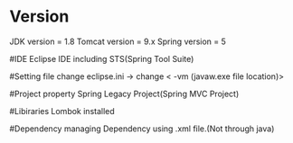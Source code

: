 # Version
JDK version = 1.8
Tomcat version = 9.x 
Spring version = 5

#IDE
Eclipse IDE including STS(Spring Tool Suite)

#Setting file change
eclipse.ini -> change
<
-vm
(javaw.exe file location)>
>

#Project property
Spring Legacy Project(Spring MVC Project)

#Libiraries
Lombok installed

#Dependency managing
Dependency using .xml file.(Not through java)




